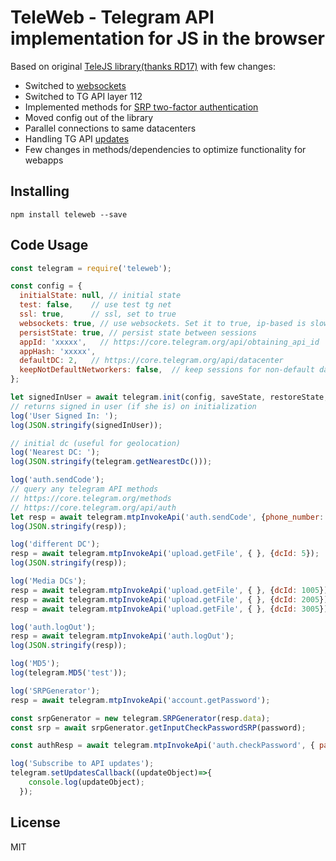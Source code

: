 # TeleWeb - Telegram API implementation for JS in the browser

Based on original [TeleJS library(thanks RD17)](https://github.com/RD17/TeleJS) with few changes:

 - Switched to [websockets](https://core.telegram.org/mtproto/transports#websocket)
 - Switched to TG API layer 112
 - Implemented methods for [SRP two-factor authentication](https://core.telegram.org/api/srp)
 - Moved config out of the library
 - Parallel connections to same datacenters
 - Handling TG API [updates](https://core.telegram.org/api/updates)
 - Few changes in methods/dependencies to optimize functionality for webapps

## Installing

`npm install teleweb --save`

## Code Usage

```javascript
const telegram = require('teleweb');

const config = {
  initialState: null, // initial state
  test: false,    // use test tg net
  ssl: true,      // ssl, set to true
  websockets: true, // use websockets. Set it to true, ip-based is slow and broken (in this lib)
  persistState: true, // persist state between sessions
  appId: 'xxxxx',   // https://core.telegram.org/api/obtaining_api_id
  appHash: 'xxxxx',
  defaultDC: 2,   // https://core.telegram.org/api/datacenter
  keepNotDefaultNetworkers: false,  // keep sessions for non-default data centers
};

let signedInUser = await telegram.init(config, saveState, restoreState, 'debug');
// returns signed in user (if she is) on initialization
log('User Signed In: ');
log(JSON.stringify(signedInUser));

// initial dc (useful for geolocation)
log('Nearest DC: ');
log(JSON.stringify(telegram.getNearestDc()));

log('auth.sendCode');
// query any telegram API methods
// https://core.telegram.org/methods
// https://core.telegram.org/api/auth
let resp = await telegram.mtpInvokeApi('auth.sendCode', {phone_number: '+380505555555', settings: {"_":"codeSettings"}});
log(JSON.stringify(resp));

log('different DC');
resp = await telegram.mtpInvokeApi('upload.getFile', { }, {dcId: 5});
log(JSON.stringify(resp));

log('Media DCs');
resp = await telegram.mtpInvokeApi('upload.getFile', { }, {dcId: 1005}); // all same to DC-5, mod by 1000
resp = await telegram.mtpInvokeApi('upload.getFile', { }, {dcId: 2005}); // use ( 1000*n + dcId)
resp = await telegram.mtpInvokeApi('upload.getFile', { }, {dcId: 3005}); // for parallel connections

log('auth.logOut');
resp = await telegram.mtpInvokeApi('auth.logOut');
log(JSON.stringify(resp));

log('MD5');
log(telegram.MD5('test'));

log('SRPGenerator');
resp = await telegram.mtpInvokeApi('account.getPassword');

const srpGenerator = new telegram.SRPGenerator(resp.data);
const srp = await srpGenerator.getInputCheckPasswordSRP(password);

const authResp = await telegram.mtpInvokeApi('auth.checkPassword', { password: srp });

log('Subscribe to API updates');
telegram.setUpdatesCallback((updateObject)=>{
    console.log(updateObject);
  });
```

## License

MIT